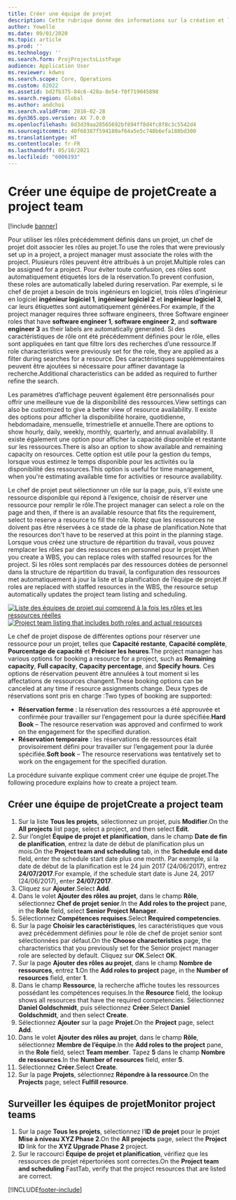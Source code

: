```yaml
---
title: Créer une équipe de projet
description: Cette rubrique donne des informations sur la création et la gestion d’équipes de projet.
author: Yowelle
ms.date: 09/01/2020
ms.topic: article
ms.prod: ''
ms.technology: ''
ms.search.form: ProjProjectsListPage
audience: Application User
ms.reviewer: kdwns
ms.search.scope: Core, Operations
ms.custom: 82022
ms.assetid: bd2fb375-84c6-428a-8e54-f0f719045898
ms.search.region: Global
ms.author: andchoi
ms.search.validFrom: 2016-02-28
ms.dyn365.ops.version: AX 7.0.0
ms.openlocfilehash: 8d3d39aa28565692bf894ff8d4fc8f8c3c5542d4
ms.sourcegitcommit: 40f68387f594180af64a5e5c748b6efa188bd300
ms.translationtype: HT
ms.contentlocale: fr-FR
ms.lasthandoff: 05/10/2021
ms.locfileid: "6006193"
---
```

# <a name="create-a-project-team"></a><span data-ttu-id="6e70f-103">Créer une équipe de projet</span><span class="sxs-lookup"><span data-stu-id="6e70f-103">Create a project team</span></span>

[!include [banner](../includes/banner.md)]

<span data-ttu-id="6e70f-104">Pour utiliser les rôles précédemment définis dans un projet, un chef de projet doit associer les rôles au projet.</span><span class="sxs-lookup"><span data-stu-id="6e70f-104">To use the roles that were previously set up in a project, a project manager must associate the roles with the project.</span></span> <span data-ttu-id="6e70f-105">Plusieurs rôles peuvent être attribués à un projet.</span><span class="sxs-lookup"><span data-stu-id="6e70f-105">Multiple roles can be assigned for a project.</span></span> <span data-ttu-id="6e70f-106">Pour éviter toute confusion, ces rôles sont automatiquement étiquetés lors de la réservation.</span><span class="sxs-lookup"><span data-stu-id="6e70f-106">To prevent confusion, these roles are automatically labeled during reservation.</span></span> <span data-ttu-id="6e70f-107">Par exemple, si le chef de projet a besoin de trois ingénieurs en logiciel, trois rôles d’ingénieur en logiciel **ingénieur logiciel 1**, **ingénieur logiciel 2** et **ingénieur logiciel 3**, car leurs étiquettes sont automatiquement générées.</span><span class="sxs-lookup"><span data-stu-id="6e70f-107">For example, if the project manager requires three software engineers, three Software engineer roles that have **software engineer 1**, **software engineer 2**, and **software engineer 3** as their labels are automatically generated.</span></span> <span data-ttu-id="6e70f-108">Si des caractéristiques de rôle ont été précédemment définies pour le rôle, elles sont appliquées en tant que filtre lors des recherches d’une ressource.</span><span class="sxs-lookup"><span data-stu-id="6e70f-108">If role characteristics were previously set for the role, they are applied as a filter during searches for a resource.</span></span> <span data-ttu-id="6e70f-109">Des caractéristiques supplémentaires peuvent être ajoutées si nécessaire pour affiner davantage la recherche.</span><span class="sxs-lookup"><span data-stu-id="6e70f-109">Additional characteristics can be added as required to further refine the search.</span></span>

<span data-ttu-id="6e70f-110">Les paramètres d’affichage peuvent également être personnalisés pour offrir une meilleure vue de la disponibilité des ressources.</span><span class="sxs-lookup"><span data-stu-id="6e70f-110">View settings can also be customized to give a better view of resource availability.</span></span> <span data-ttu-id="6e70f-111">Il existe des options pour afficher la disponibilité horaire, quotidienne, hebdomadaire, mensuelle, trimestrielle et annuelle.</span><span class="sxs-lookup"><span data-stu-id="6e70f-111">There are options to show hourly, daily, weekly, monthly, quarterly, and annual availability.</span></span> <span data-ttu-id="6e70f-112">Il existe également une option pour afficher la capacité disponible et restante sur les ressources.</span><span class="sxs-lookup"><span data-stu-id="6e70f-112">There is also an option to show available and remaining capacity on resources.</span></span> <span data-ttu-id="6e70f-113">Cette option est utile pour la gestion du temps, lorsque vous estimez le temps disponible pour les activités ou la disponibilité des ressources.</span><span class="sxs-lookup"><span data-stu-id="6e70f-113">This option is useful for time management, when you're estimating available time for activities or resource availability.</span></span>

<span data-ttu-id="6e70f-114">Le chef de projet peut sélectionner un rôle sur la page, puis, s’il existe une ressource disponible qui répond à l’exigence, choisir de réserver une ressource pour remplir le rôle.</span><span class="sxs-lookup"><span data-stu-id="6e70f-114">The project manager can select a role on the page and then, if there is an available resource that fits the requirement, select to reserve a resource to fill the role.</span></span> <span data-ttu-id="6e70f-115">Notez que les ressources ne doivent pas être réservées à ce stade de la phase de planification.</span><span class="sxs-lookup"><span data-stu-id="6e70f-115">Note that the resources don't have to be reserved at this point in the planning stage.</span></span> <span data-ttu-id="6e70f-116">Lorsque vous créez une structure de répartition du travail, vous pouvez remplacer les rôles par des ressources en personnel pour le projet.</span><span class="sxs-lookup"><span data-stu-id="6e70f-116">When you create a WBS, you can replace roles with staffed resources for the project.</span></span> <span data-ttu-id="6e70f-117">Si les rôles sont remplacés par des ressources dotées de personnel dans la structure de répartition du travail, la configuration des ressources met automatiquement à jour la liste et la planification de l’équipe de projet.</span><span class="sxs-lookup"><span data-stu-id="6e70f-117">If roles are replaced with staffed resources in the WBS, the resource setup automatically updates the project team listing and scheduling.</span></span>

<span data-ttu-id="6e70f-118">[![Liste des équipes de projet qui comprend à la fois les rôles et les ressources réelles](./media/projectresourcing03-1024x368.jpg)](./media/projectresourcing03.jpg)</span><span class="sxs-lookup"><span data-stu-id="6e70f-118">[![Project team listing that includes both roles and actual resources](./media/projectresourcing03-1024x368.jpg)](./media/projectresourcing03.jpg)</span></span> 

<span data-ttu-id="6e70f-119">Le chef de projet dispose de différentes options pour réserver une ressource pour un projet, telles que **Capacité restante**, **Capacité complète**, **Pourcentage de capacité** et **Préciser les heures**.</span><span class="sxs-lookup"><span data-stu-id="6e70f-119">The project manager has various options for booking a resource for a project, such as **Remaining capacity**, **Full capacity**, **Capacity percentage**, and **Specify hours**.</span></span> <span data-ttu-id="6e70f-120">Ces options de réservation peuvent être annulées à tout moment si les affectations de ressources changent.</span><span class="sxs-lookup"><span data-stu-id="6e70f-120">These booking options can be canceled at any time if resource assignments change.</span></span> <span data-ttu-id="6e70f-121">Deux types de réservations sont pris en charge :</span><span class="sxs-lookup"><span data-stu-id="6e70f-121">Two types of booking are supported:</span></span>

- <span data-ttu-id="6e70f-122">**Réservation ferme** : la réservation des ressources a été approuvée et confirmée pour travailler sur l’engagement pour la durée spécifiée.</span><span class="sxs-lookup"><span data-stu-id="6e70f-122">**Hard Book** – The resource reservation was approved and confirmed to work on the engagement for the specified duration.</span></span>
- <span data-ttu-id="6e70f-123">**Réservation temporaire** : les réservations de ressources était provisoirement défini pour travailler sur l’engagement pour la durée spécifiée.</span><span class="sxs-lookup"><span data-stu-id="6e70f-123">**Soft book** – The resource reservations was tentatively set to work on the engagement for the specified duration.</span></span>

<span data-ttu-id="6e70f-124">La procédure suivante explique comment créer une équipe de projet.</span><span class="sxs-lookup"><span data-stu-id="6e70f-124">The following procedure explains how to create a project team.</span></span>

## <a name="create-a-project-team"></a><span data-ttu-id="6e70f-125">Créer une équipe de projet</span><span class="sxs-lookup"><span data-stu-id="6e70f-125">Create a project team</span></span>

1. <span data-ttu-id="6e70f-126">Sur la liste **Tous les projets**, sélectionnez un projet, puis **Modifier**.</span><span class="sxs-lookup"><span data-stu-id="6e70f-126">On the **All projects** list page, select a project, and then select **Edit**.</span></span>
2. <span data-ttu-id="6e70f-127">Sur l’onglet **Équipe de projet et planification**, dans le champ **Date de fin de planification**, entrez la date de début de planification plus un mois.</span><span class="sxs-lookup"><span data-stu-id="6e70f-127">On the **Project team and scheduling** tab, in the **Schedule end date** field, enter the schedule start date plus one month.</span></span> <span data-ttu-id="6e70f-128">Par exemple, si la date de début de la planification est le 24 juin 2017 (24/06/2017), entrez **24/07/2017**.</span><span class="sxs-lookup"><span data-stu-id="6e70f-128">For example, if the schedule start date is June 24, 2017 (24/06/2017), enter **24/07/2017**.</span></span>
3. <span data-ttu-id="6e70f-129">Cliquez sur **Ajouter**.</span><span class="sxs-lookup"><span data-stu-id="6e70f-129">Select **Add**.</span></span>
4. <span data-ttu-id="6e70f-130">Dans le volet **Ajouter des rôles au projet**, dans le champ **Rôle**, sélectionnez **Chef de projet senior**.</span><span class="sxs-lookup"><span data-stu-id="6e70f-130">In the **Add roles to the project** pane, in the **Role** field, select **Senior Project Manager**.</span></span>
5. <span data-ttu-id="6e70f-131">Sélectionnez **Compétences requises**.</span><span class="sxs-lookup"><span data-stu-id="6e70f-131">Select **Required competencies**.</span></span>
6. <span data-ttu-id="6e70f-132">Sur la page **Choisir les caractéristiques**, les caractéristiques que vous avez précédemment définies pour le rôle de chef de projet senior sont sélectionnées par défaut.</span><span class="sxs-lookup"><span data-stu-id="6e70f-132">On the **Choose characteristics** page, the characteristics that you previously set for the Senior project manager role are selected by default.</span></span> <span data-ttu-id="6e70f-133">Cliquez sur **OK**.</span><span class="sxs-lookup"><span data-stu-id="6e70f-133">Select **OK**.</span></span>
7. <span data-ttu-id="6e70f-134">Sur la page **Ajouter des rôles au projet**, dans le champ **Nombre de ressources**, entrez **1**.</span><span class="sxs-lookup"><span data-stu-id="6e70f-134">On the **Add roles to project** page, in the **Number of resources** field, enter **1**.</span></span>
8. <span data-ttu-id="6e70f-135">Dans le champ **Ressource**, la recherche affiche toutes les ressources possédant les compétences requises.</span><span class="sxs-lookup"><span data-stu-id="6e70f-135">In the **Resource** field, the lookup shows all resources that have the required competencies.</span></span> <span data-ttu-id="6e70f-136">Sélectionnez **Daniel Goldschmidt**, puis sélectionnez **Créer**.</span><span class="sxs-lookup"><span data-stu-id="6e70f-136">Select **Daniel Goldschmidt**, and then select **Create**.</span></span>
9. <span data-ttu-id="6e70f-137">Sélectionnez **Ajouter** sur la page **Projet**.</span><span class="sxs-lookup"><span data-stu-id="6e70f-137">On the **Project** page, select **Add**.</span></span>
10. <span data-ttu-id="6e70f-138">Dans le volet **Ajouter des rôles au projet**, dans le champ **Rôle**, sélectionnez **Membre de l’équipe**.</span><span class="sxs-lookup"><span data-stu-id="6e70f-138">In the **Add roles to the project** pane, in the **Role** field, select **Team member**.</span></span> <span data-ttu-id="6e70f-139">Tapez **5** dans le champ **Nombre de ressources**.</span><span class="sxs-lookup"><span data-stu-id="6e70f-139">In the **Number of resources** field, enter **5**.</span></span>
11. <span data-ttu-id="6e70f-140">Sélectionnez **Créer**.</span><span class="sxs-lookup"><span data-stu-id="6e70f-140">Select **Create**.</span></span>
12. <span data-ttu-id="6e70f-141">Sur la page **Projets**, sélectionnez **Répondre à la ressource**.</span><span class="sxs-lookup"><span data-stu-id="6e70f-141">On the **Projects** page, select **Fulfill resource**.</span></span>

## <a name="monitor-project-teams"></a><span data-ttu-id="6e70f-142">Surveiller les équipes de projet</span><span class="sxs-lookup"><span data-stu-id="6e70f-142">Monitor project teams</span></span>
1. <span data-ttu-id="6e70f-143">Sur la page **Tous les projets**, sélectionnez l’**ID de projet** pour le projet **Mise à niveau XYZ Phase 2**.</span><span class="sxs-lookup"><span data-stu-id="6e70f-143">On the **All projects** page, select the **Project ID** link for the **XYZ Upgrade Phase 2** project.</span></span>
2. <span data-ttu-id="6e70f-144">Sur le raccourci **Équipe de projet et planification**, vérifiez que les ressources de projet répertoriées sont correctes.</span><span class="sxs-lookup"><span data-stu-id="6e70f-144">On the **Project team and scheduling** FastTab, verify that the project resources that are listed are correct.</span></span>


[!INCLUDE[footer-include](../includes/footer-banner.md)]
